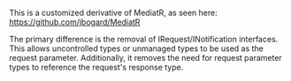 This is a customized derivative of MediatR, as seen here: https://github.com/jbogard/MediatR

The primary difference is the removal of IRequest/INotification interfaces. This allows uncontrolled types or unmanaged types to be used as the request parameter. Additionally, it removes the need for request parameter types to reference the request's response type.
